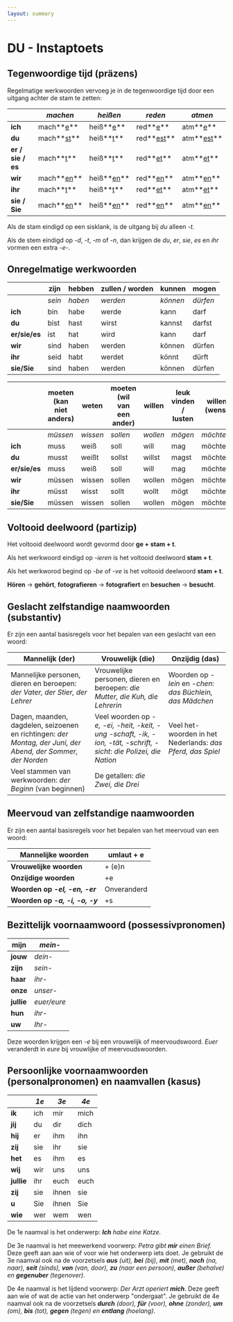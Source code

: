 ```yaml
---
layout: summary
---
```


# DU - Instaptoets

## Tegenwoordige tijd (präzens)

Regelmatige werkwoorden vervoeg je in de tegenwoordige tijd door een uitgang achter de stam te zetten:

|  | *machen* | *heißen* | *reden* | *atmen* |
|----|----|----|----|----|
| **ich** | mach**<u>e</u>** | heiß**<u>e</u>** | red**<u>e</u>** | atm**<u>e</u>** |
| **du** | mach**<u>st</u>** | heiß**<u>t</u>** | red**<u>est</u>** | atm**<u>est</u>** |
| **er / sie / es** | mach**<u>t</u>** | heiß**<u>t</u>** | red**<u>et</u>** | atm**<u>et</u>** |
| **wir** | mach**<u>en</u>** | heiß**<u>en</u>** | red**<u>en</u>** | atm**<u>en</u>** |
| **ihr** | mach**<u>t</u>** | heiß**<u>t</u>** | red**<u>et</u>** | atm**<u>et</u>** |
| **sie / Sie** | mach**<u>en</u>** | heiß**<u>en</u>** | red**<u>en</u>** | atm**<u>en</u>** |

Als de stam eindigd op een sisklank, is de uitgang bij *du* alleen *-t*.

Als de stem eindigd op *-d*, *-t*, *-m* of *-n*, dan krijgen de *du*, *er*, *sie*, *es* en *ihr* vormen een extra *-e-*.

## Onregelmatige werkwoorden

|               | **zijn** | **hebben** | **zullen / worden** | **kunnen** | **mogen** |
|---------------|----------|------------|---------------------|------------|-----------|
|               | *sein*   | *haben*    | *werden*            | *können*   | *dürfen*  |
| **ich**       | bin      | habe       | werde               | kann       | darf      |
| **du**        | bist     | hast       | wirst               | kannst     | darfst    |
| **er/sie/es** | ist      | hat        | wird                | kann       | darf      |
| **wir**       | sind     | haben      | werden              | können     | dürfen    |
| **ihr**       | seid     | habt       | werdet              | könnt      | dürft     |
| **sie/Sie**   | sind     | haben      | werden              | können     | dürfen    |

|  | **moeten (kan niet anders)** | **weten** | **moeten (wil van een ander)** | **willen** | **leuk vinden / lusten** | **willen (wens)** |
|----|----|----|----|----|----|----|
|  | *müssen* | *wissen* | *sollen* | *wollen* | *mögen* | *möchten* |
| **ich** | muss | weiß | soll | will | mag | möchte |
| **du** | musst | weißt | sollst | willst | magst | möchtest |
| **er/sie/es** | muss | weiß | soll | will | mag | möchte |
| **wir** | müssen | wissen | sollen | wollen | mögen | möchten |
| **ihr** | müsst | wisst | sollt | wollt | mögt | möchtet |
| **sie/Sie** | müssen | wissen | sollen | wollen | mögen | möchten |

## Voltooid deelwoord (partizip)

Het voltooid deelwoord wordt gevormd door **ge + stam + t**.

Als het werkwoord eindigd op *-ieren* is het voltooid deelwoord **stam + t**.

Als het werkworod begind op *-be* of *-ve* is het voltooid deelwoord **stam + t**.

**Hören** → **gehört**, **fotografieren** → **fotografiert** en **besuchen** → **besucht**.

## Geslacht zelfstandige naamwoorden (substantiv)

Er zijn een aantal basisregels voor het bepalen van een geslacht van een woord:

| **Mannelijk (der)** | **Vrouwelijk (die)** | **Onzijdig (das)** |
|----|----|----|
| Mannelijke personen, dieren en beroepen: *der Vater, der Stier, der Lehrer* | Vrouwelijke personen, dieren en beroepen: *die Mutter, die Kuh, die Lehrerin* | Woorden op *-lein* en *-chen*: *das Büchlein, das Mädchen* |
| Dagen, maanden, dagdelen, seizoenen en richtingen: *der Montag, der Juni, der Abend, der Sommer, der Norden* | Veel woorden op *-e, -ei, -heit, -keit, -ung -schaft, -ik, -ion, -tät, -schrift, -sicht*: *die Polizei, die Nation* | Veel het-woorden in het Nederlands: *das Pferd, das Spiel* |
| Veel stammen van werkwoorden: *der Beginn* (van beginnen) | De getallen: *die Zwei, die Drei* |  |

## Meervoud van zelfstandige naamwoorden

Er zijn een aantal basisregels voor het bepalen van het meervoud van een woord:

| **Mannelijke woorden**          | umlaut + e  |
|---------------------------------|-------------|
| **Vrouwelijke woorden**         | \+ (e)n     |
| **Onzijdige woorden**           | +e          |
| **Woorden op *-el, -en, -er***  | Onveranderd |
| **Woorden op *-a, -i, -o, -y*** | +s          |

## Bezittelijk voornaamwoord (possessivpronomen)

| **mijn**   | *mein-*     |
|------------|-------------|
| **jouw**   | *dein-*     |
| **zijn**   | *sein-*     |
| **haar**   | *ihr-*      |
| **onze**   | *unser-*    |
| **jullie** | *euer/eure* |
| **hun**    | *ihr-*      |
| **uw**     | *Ihr-*      |

Deze woorden krijgen een *-e* bij een vrouwelijk of meervoudswoord. *Euer* veranderdt in *eure* bij vrouwlijke of meervoudswoorden.

## Persoonlijke voornaamwoorden (personalpronomen) en naamvallen (kasus)

|            | *1e* | *3e*  | *4e* |
|------------|------|-------|------|
| **ik**     | ich  | mir   | mich |
| **jij**    | du   | dir   | dich |
| **hij**    | er   | ihm   | ihn  |
| **zij**    | sie  | ihr   | sie  |
| **het**    | es   | ihm   | es   |
| **wij**    | wir  | uns   | uns  |
| **jullie** | ihr  | euch  | euch |
| **zij**    | sie  | ihnen | sie  |
| **u**      | Sie  | ihnen | Sie  |
| **wie**    | wer  | wem   | wen  |

De 1e naamval is het onderwerp: ***Ich** habe eine Katze.*

De 3e naamval is het meewerkend voorwerp: *Petra gibt **mir** einen Brief.* Deze geeft aan aan wie of voor wie het onderwerp iets doet. Je gebruikt de 3e naamval ook na de voorzetsels ***aus** (uit), **bei** (bij), **mit** (met), **nach** (na, naar), **seit** (sinds), **von** (van, door), **zu** (naar een persoon), **außer** (behalve) en **gegenuber** (tegenover)*.

De 4e naamval is het lijdend voorwerp: *Der Arzt operiert **mich***. Deze geeft aan wie of wat de actie van het onderwerp "ondergaat". Je gebruikt de 4e naamval ook na de voorzetsels ***durch** (door), **für** (voor), **ohne** (zonder), **um** (om), **bis** (tot), **gegen** (tegen) en **entlang** (hoelang)*.
